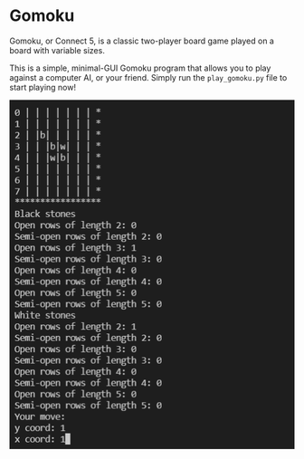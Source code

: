 # Gomoku

Gomoku, or Connect 5, is a classic two-player board game played on a board with variable sizes.

This is a simple, minimal-GUI Gomoku program that allows you to play against a computer AI, or your friend. Simply run the `play_gomoku.py` file to start playing now! 

![image](game_play.PNG)